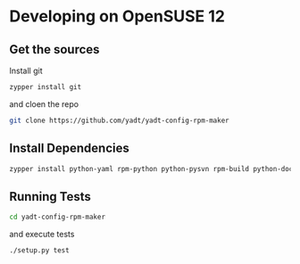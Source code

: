 # Developing on OpenSUSE 12

## Get the sources

Install git
```bash
zypper install git
```

and cloen the repo
```bash
git clone https://github.com/yadt/yadt-config-rpm-maker
```

## Install Dependencies

```bash
zypper install python-yaml rpm-python python-pysvn rpm-build python-docopt python-mock
```

## Running Tests

```bash
cd yadt-config-rpm-maker
```

and execute tests
```bash
./setup.py test
```
